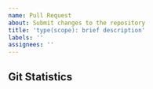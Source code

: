 ```yaml
---
name: Pull Request
about: Submit changes to the repository
title: 'type(scope): brief description'
labels: ''
assignees: ''
---
```


<!-- 
REVIEWER: A developer juggling 6 tmux panes, 17 GitHub issues, and a cold cup of coffee, who likely created this issue 15 minutes ago and will personally consume every change in their dotfiles environment
PHILOSOPHY: Optimize for the human reviewer who is the constraint
GOAL: Make PR review a moment of clarity in the chaos, not another tab to dread

Remember: No emojis in titles, but the body should be vibrant and visually engaging 🎯
-->

## Git Statistics